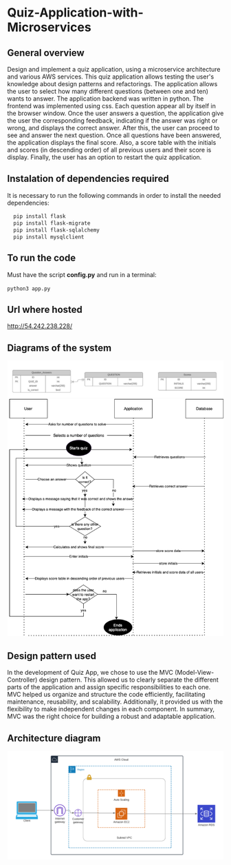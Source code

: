 # Quiz-Application-with-Microservices

## General overview
Design and implement a quiz application, using a microservice architecture and various AWS services. This quiz application allows testing the user's knowledge about design patterns and refactorings. The application allows the user to select how many different questions (between one and ten) wants to answer. The application backend was written in python. The frontend was implemented using css. Each question appear all by itself in the browser window. Once the user answers a question, the application give the user the corresponding feedback, indicating if the answer was right or wrong, and displays the correct answer. After this, the user can proceed to see and answer the next question. Once all questions have been answered, the application displays the final score. Also, a score table with the initials and scores (in descending order) of all previous users and their score is display. Finally, the user has an option to restart the quiz application.




## Instalation of dependencies required

 It is necessary to run the following commands in order to install the needed dependencies:

 ```
   pip install flask
   pip install flask-migrate
   pip install flask-sqlalchemy
   pip install mysqlclient
 ```
## To run the code
Must have the script **config.py** and run in a terminal: 

`python3 app.py`

## Url where hosted
http://54.242.238.228/

## Diagrams of the system
![Descripción de la imagen](backend/img/modelo.jpeg)
![Swim Lane Diagram](backend/img/SwimlaneDiagram.drawio.png)

## Design pattern used
In the development of Quiz App, we chose to use the MVC (Model-View-Controller) design pattern. This allowed us to clearly separate the different parts of the application and assign specific responsibilities to each one. MVC helped us organize and structure the code efficiently, facilitating maintenance, reusability, and scalability. Additionally, it provided us with the flexibility to make independent changes in each component. In summary, MVC was the right choice for building a robust and adaptable application.

## Architecture diagram
![Descripción de la imagen](backend/img/architecture.png)

